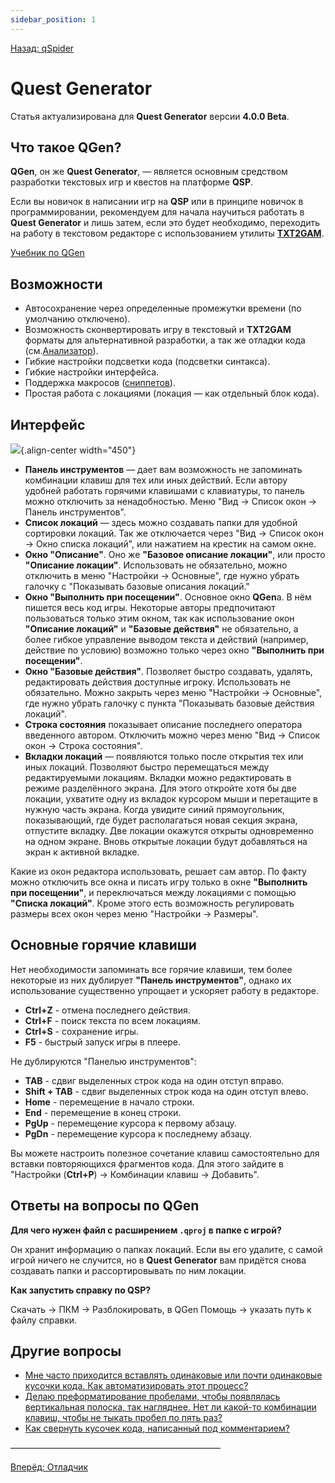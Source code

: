 ```yaml
---
sidebar_position: 1
---
```

[Назад: qSpider](..\..\players\qspider\index.md)

# Quest Generator

Статья актуализирована для **Quest Generator** версии **4.0.0 Beta**.

## Что такое QGen?

**QGen**, он же **Quest Generator**, — является основным средством разработки текстовых игр и квестов на платформе **QSP**.

Если вы новичок в написании игр на **QSP** или в принципе новичок в программировании, рекомендуем для начала научиться работать в **Quest Generator** и лишь затем, если это будет необходимо, переходить на работу в текстовом редакторе с использованием утилиты **[TXT2GAM](..\txt2gam.md)**.

[Учебник по QGen](https://qsp.org/index.php?option=com_content&task=view&id=59&Itemid=56)

## Возможности

*  Автосохранение через определенные промежутки времени (по умолчанию отключено).
*  Возможность сконвертировать игру в текстовый и **TXT2GAM** форматы для альтернативной разработки, а так же отладки кода (см.[Анализатор](..\analyzer.md)).
*  Гибкие настройки подсветки кода (подсветки синтакса).
*  Гибкие настройки интерфейса.
*  Поддержка макросов ([сниппетов](..\..\hide\snippet.md)).
*  Простая работа с локациями (локация — как отдельный блок кода).

## Интерфейс

![](/qgen.png){.align-center width="450"}

*  **Панель инструментов** — дает вам возможность не запоминать комбинации клавиш для тех или иных действий. Если автору удобней работать горячими клавишами с клавиатуры, то панель можно отключить за ненадобностью. Меню "Вид → Список окон → Панель инструментов".
*  **Список локаций** — здесь можно создавать папки для удобной сортировки локаций. Так же отключается через "Вид → Список окон → Окно списка локаций", или нажатием на крестик на самом окне.
*  **Окно "Описание"**. Оно же **"Базовое описание локации"**, или просто **"Описание локации"**. Использовать не обязательно, можно отключить в меню "Настройки → Основные", где нужно убрать галочку с "Показывать базовые описания локаций."
*  **Окно "Выполнить при посещении"**. Основное окно **QGen**а. В нём пишется весь код игры. Некоторые авторы предпочитают пользоваться только этим окном, так как использование окон **"Описание локаций"** и **"Базовые действия"** не обязательно, а более гибкое управление выводом текста и действий (например, действие по условию) возможно только через окно **"Выполнить при посещении"**.
*  **Окно "Базовые действия"**. Позволяет быстро создавать, удалять, редактировать действия доступные игроку. Использовать не обязательно. Можно закрыть через меню "Настройки → Основные", где нужно убрать галочку с пункта "Показывать базовые действия локаций".
*  **Строка состояния** показывает описание последнего оператора введенного автором. Отключить можно через меню "Вид → Список окон → Строка состояния".
*  **Вкладки локаций** — появляются только после открытия тех или иных локаций. Позволяют быстро перемещаться между редактируемыми локациям. Вкладки можно редактировать в режиме разделённого экрана. Для этого откройте хотя бы две локации, ухватите одну из вкладок курсором мыши и перетащите в нужную часть экрана. Когда увидите синий прямоугольник, показывающий, где будет располагаться новая секция экрана, отпустите вкладку. Две локации окажутся открыты одновременно на одном экране. Вновь открытые локации будут добавляться на экран к активной вкладке.

Какие из окон редактора использовать, решает сам автор. По факту можно отключить все окна и писать игру только в окне **"Выполнить при посещении"**, и переключаться между локациями с помощью **"Списка локаций"**. Кроме этого есть возможность регулировать размеры всех окон через меню "Настройки → Размеры".

## Основные горячие клавиши

Нет необходимости запоминать все горячие клавиши, тем более некоторые из них дублирует **"Панель инструментов"**, однако их использование существенно упрощает и ускоряет работу в редакторе.

*  **Ctrl+Z** - отмена последнего действия.
*  **Ctrl+F** - поиск текста по всем локациям.
*  **Ctrl+S** - сохранение игры.
*  **F5** - быстрый запуск игры в плеере.

Не дублируются "Панелью инструментов":

*  **TAB** - сдвиг выделенных строк кода на один отступ вправо.
*  **Shift + TAB** - сдвиг выделенных строк кода на один отступ влево.
*  **Home** - перемещение в начало строки.
*  **End** - перемещение в конец строки.
*  **PgUp** - перемещение курсора к первому абзацу.
*  **PgDn** - перемещение курсора к последнему абзацу.

Вы можете настроить полезное сочетание клавиш самостоятельно для вставки повторяющихся фрагментов кода. Для этого зайдите в "Настройки (**Ctrl+P**) → Комбинации клавиш → Добавить".

## Ответы на вопросы по QGen

**Для чего нужен файл с расширением `.qproj` в папке с игрой?**

Он хранит информацию о папках локаций. Если вы его удалите, с самой игрой ничего не случится, но в **Quest Generator** вам придётся снова создавать папки и рассортировывать по ним локации.

**Как запустить справку по QSP?**

Скачать → ПКМ → Разблокировать, в QGen Помощь → указать путь к файлу справки.

## Другие вопросы

* [Мне часто приходится вставлять одинаковые или почти одинаковые кусочки кода. Как автоматизировать этот процесс?](https://aleksversus.github.io/howdo_faq/pages/sochetanie_klavish_0156.html#faq_21_01)
* [Делаю преформатирование пробелами, чтобы появлялась вертикальная полоска, так нагляднее. Нет ли какой-то комбинации клавиш, чтобы не тыкать пробел по пять раз?](https://aleksversus.github.io/howdo_faq/pages/sochetanie_klavish_0157.html#faq_21_02)
* [Как свернуть кусочек кода, написанный под комментарием?](https://aleksversus.github.io/howdo_faq/pages/svorachivanie_koda_0158.html#faq_21_03)

————————————————————————

[Вперёд: Отладчик](..\debugger.md)
